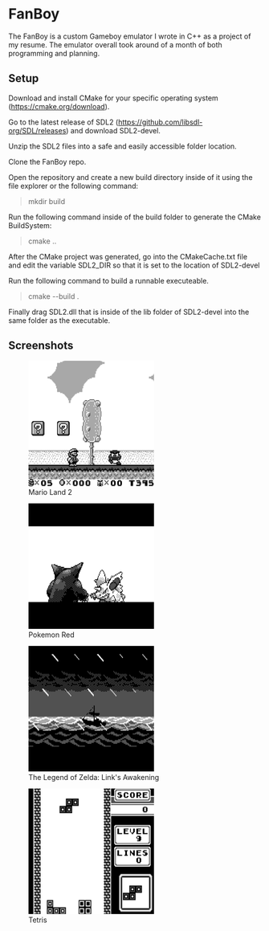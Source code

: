 # FanBoy

The FanBoy is a custom Gameboy emulator I wrote in C++ as a project of my resume.  The emulator overall took around of a month of both programming and planning.  

## Setup
Download and install CMake for your specific operating system (https://cmake.org/download).  

Go to the latest release of SDL2 (https://github.com/libsdl-org/SDL/releases) and download SDL2-devel.  

Unzip the SDL2 files into a safe and easily accessible folder location.  

Clone the FanBoy repo.  

Open the repository and create a new build directory inside of it using the file explorer or the following command:
> mkdir build

Run the following command inside of the build folder to generate the CMake BuildSystem:
> cmake ..

After the CMake project was generated,  go into the CMakeCache.txt file and edit the variable SDL2_DIR so that it is set to the location of SDL2-devel

Run the following command to build a runnable executeable.  
> cmake --build .

Finally drag SDL2.dll that is inside of the lib folder of SDL2-devel into the same folder as the executable.

## Screenshots
<figure margin-left=auto margin-right=auto>
    <img src="images/mario.png" width="250" height="250"> 
    <figcaption margin-left=auto margin-right=auto>Mario Land 2</figcaption>
</figure>

<figure margin-left=auto margin-right=auto>
    <img src="images/pokemon.png" width="250" height="250"> 
    <figcaption>Pokemon Red</figcaption>
</figure>

<figure margin-left=auto margin-right=auto>
    <img src="images/zelda.png" width="250" height="250"> 
    <figcaption>The Legend of Zelda: Link's Awakening</figcaption>
</figure>

<figure margin-left=auto margin-right=auto>
    <img src="images/tetris.png" width="250" height="250"> 
    <figcaption>Tetris</figcaption>
</figure>


